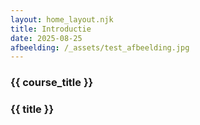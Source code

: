 ```yaml
---
layout: home_layout.njk
title: Introductie
date: 2025-08-25
afbeelding: /_assets/test_afbeelding.jpg
---
```


### {{ course_title }}
### {{ title }}